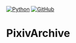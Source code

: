 [![Python](https://img.shields.io/badge/python-3.8_3.9_3.10-green)](https://www.python.org/doc/versions/)
[![GitHub](https://img.shields.io/github/license/Ekonomi-moe/PixivArchive)](https://opensource.org/licenses/Apache2.0)

# PixivArchive